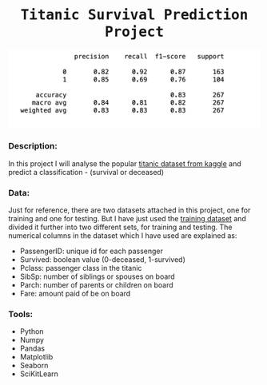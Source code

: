 # <h1 align="center"><samp> Titanic Survival Prediction Project </samp></h1>

![alt text](Titanic-project-image.png)

### Description:
In this project I will analyse the popular [titanic dataset from kaggle](https://www.kaggle.com/c/titanic) and predict a classification - (survival or deceased)

### Data:
Just for reference, there are two datasets attached in this project, one for training and one for testing. But I have just used the [training dataset](titanic_train.csv) and divided it further into two different sets, for training and testing. The numerical columns in the dataset which I have used are explained as:
* PassengerID: unique id for each passenger
* Survived: boolean value (0-deceased, 1-survived)
* Pclass: passenger class in the titanic
* SibSp: number of siblings or spouses on board
* Parch: number of parents or children on board
* Fare: amount paid of be on board

### Tools:
* Python
* Numpy
* Pandas
* Matplotlib
* Seaborn
* SciKitLearn
